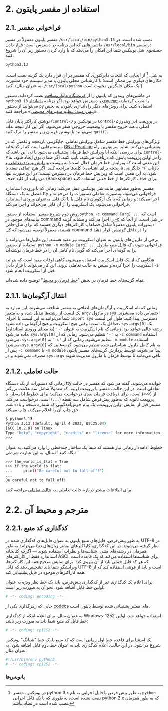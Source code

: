 # 2. استفاده از مفسر پایتون

## 2.1. فراخوانی مفسر

مفسر پایتون معمولاً در مسیر `/usr/local/bin/python3.13` نصب شده است، در ماشین‌هایی که این برنامه در دسترس است؛ قرار دادن `/usr/local/bin` در مسیر جستجوی شل یونیکس شما این امکان را می‌دهد که با وارد کردن دستور زیر آن را شروع کنید:

``` bash
python3.13
```

به شل. [^1] از آنجایی که انتخاب دایرکتوری که مفسر در آن قرار دارد یک گزینه نصب است، مکان‌های دیگری نیز ممکن است؛ با کارشناس محلی پایتون یا مدیر سیستم خود مشورت کنید. (به عنوان مثال، `/usr/local/python` یک مکان جایگزین محبوب است.)

در ماشین‌های ویندوز که پایتون را از [فروشگاه مایکروسافت](https://docs.python.org/3/using/windows.html#windows-store) نصب کرده‌اید، دستور `python3.13` در دسترس خواهد بود. اگر برنامه [راه‌انداز py.exe](https://docs.python.org/3/using/windows.html#launcher) را نصب کرده‌اید، می‌توانید از دستور `py` استفاده کنید. برای روش‌های دیگر راه‌اندازی پایتون، به بخش «[پیش‌زمینه: تنظیم متغیرهای محیطی](https://docs.python.org/3/using/windows.html#setting-envvars)» مراجعه کنید.

نوشتن کاراکتر پایان فایل (`Control-D` در یونیکس و `Control-Z` در ویندوز) در پروپمت اصلی باعث خروج مفسر با وضعیت خروجی صفر می‌شود. اگر این کار نتیجه نداد، می‌توانید با نوشتن فرمان زیر مفسر را ترک کنید: `quit()`.

ویژگی‌های ویرایش خط مفسر شامل ویرایش تعاملی، جایگزینی تاریخچه و تکمیل کد در سیستم‌هایی است که از کتابخانه [GNU Readline](https://tiswww.case.edu/php/chet/readline/rltop.html) پشتیبانی می‌کنند. شاید سریع‌ترین راه برای بررسی اینکه آیا ویرایش خط فرمان پشتیبانی می‌شود یا نه، این باشد که `Control-P` را در اولین پروپمت پایتون که دریافت می‌کنید، تایپ کنید. اگر صدای بوق ایجاد شود، به این معنی است که ویرایش خط فرمان فعال است؛ به پیوست [ویرایش ورودی تعاملی و جایگزینی تاریخچه برای آشنایی با کلیدها](https://docs.python.org/3/tutorial/interactive.html#tut-interacting) مراجعه کنید. اگر هیچ اتفاقی نیفتد یا `^P‍‍` بازتاب شود، به این معنی است که ویرایش خط فرمان در دسترس نیست؛ در این صورت تنها می‌توانید از کلید حذف (Backspace) برای حذف کاراکترها از خط فعلی استفاده کنید.

مفسر به‌طور مشابهی مانند شل یونیکس عمل می‌کند: زمانی که با ورودی استاندارد متصل به یک دستگاه tty فراخوانی می‌شود، به‌صورت تعاملی دستورات را می‌خواند و اجرا می‌کند؛ و زمانی که با یک آرگومان نام فایل یا با یک فایل به‌عنوان ورودی استاندارد فراخوانی می‌شود، یک اسکریپت را از آن فایل می‌خواند و اجرا می‌کند.

روش دوم شروع مفسر استفاده از دستور`python -c command [arg] ...` است که بیانیه‌های موجود در command را اجرا می‌کند و مشابه گزینه [-c](https://docs.python.org/3/using/cmdline.html#cmdoption-c) در شل است. از آنجا که دستورات پایتون معمولاً شامل فضاها یا کاراکترهای دیگری هستند که برای شل خاص هستند، معمولاً توصیه می‌شود که کل command را در داخل کوتیشن قرار دهید.

برخی از ماژول‌های پایتون به عنوان اسکریپت نیز مفید هستند. این ماژول‌ها می‌توانند با استفاده از دستور `python -m module [arg] ...` فراخوانی شوند، که فایل منبع ماژول را به گونه‌ای اجرا می‌کند که گویی نام کامل آن را در خط فرمان نوشته‌اید.

هنگامی که از یک فایل اسکریپت استفاده می‌شود، گاهی اوقات مفید است که بتوانید اسکریپت را اجرا کرده و سپس به حالت تعاملی بروید. این کار می‌تواند با قرار دادن `-i` قبل از اسکریپت انجام شود.

تمام گزینه‌های خط فرمان در بخش "[خط فرمان و محیط](https://docs.python.org/3/using/cmdline.html#using-on-general)" توضیح داده شده‌اند.

## 2.1.1. انتقال آرگومان‌ها

زمانی که نام اسکریپت و آرگومان‌های اضافی به مفسر شناخته می‌شوند، این موارد به یک لیست از رشته‌ها تبدیل شده و به متغیر `argv` در ماژول `sys` اختصاص داده می‌شوند. شما می‌توانید به این لیست با اجرای `import sys` دسترسی پیدا کنید. طول این لیست حداقل یک است؛ وقتی هیچ اسکریپت و هیچ آرگومانی داده نشود، `sys.argv[0]` یک رشته خالی خواهد بود. زمانی که نام اسکریپت به عنوان `'-'` (به معنای ورودی استاندارد) داده می‌شود، `sys.argv[0]` به `'-'` تنظیم می‌شود. زمانی که از `-c command` استفاده می‌شود، `sys.argv[0]` به `'-c'` تنظیم می‌شود. زمانی که از `-m module` استفاده می‌شود، `sys.argv[0]` به نام کامل ماژول شناسایی شده تنظیم می‌شود. گزینه‌هایی که پس از `-c command` یا `-m module` پیدا می‌شوند، توسط پردازش گزینه‌های مفسر پایتون مصرف نمی‌شوند و در `sys.argv` باقی می‌مانند تا توسط فرمان یا ماژول مدیریت شوند.

## 2.1.2. حالت تعاملی

زمانی که دستورات از یک دستگاه tty خوانده می‌شوند، گفته می‌شود که مفسر در حالت تعاملی است. در این حالت، مفسر با پروپمت اولیه، که معمولاً شامل سه علامت بزرگتر از (`>>>`) است، برای دریافت فرمان بعدی درخواست می‌کند؛ برای خطوط ادامه‌دار، با پروپمت ثانویه که به‌طور پیش‌فرض شامل سه نقطه (`...`) است، درخواست می‌کند. مفسر قبل از نمایش اولین پروپمت، یک پیام خوش‌آمدگویی که شماره نسخه و یادداشت حق چاپ آن را اعلام می‌کند، چاپ می‌کند.

``` bash
$ python3.13
Python 3.13 (default, April 4 2023, 09:25:04)
[GCC 10.2.0] on linux
Type "help", "copyright", "credits" or "license" for more information.
>>>
```

خطوط ادامه‌دار زمانی نیاز هستند که شما یک ساختار چندخطی را وارد می‌کنید. به عنوان مثال، به این عبارت شرطی if نگاه کنید:
``` bash
>>> the_world_is_flat = True
>>> if the_world_is_flat:
...     print("Be careful not to fall off!")
...
Be careful not to fall off!
```

برای اطلاعات بیشتر درباره حالت تعاملی، به [حالت تعاملی](https://docs.python.org/3/tutorial/appendix.html#tut-interac) مراجعه کنید.

# 2.2. مترجم و محیط آن

## 2.2.1. کدگذاری کد منبع

به طور پیش‌فرض، فایل‌های منبع پایتون به عنوان فایل‌های کدگذاری شده در UTF-8 در نظر گرفته می‌شوند. در این کدگذاری، کاراکترهای بیشتر زبان‌های دنیا می‌توانند به طور همزمان در رشته‌های متنی، شناسه‌ها و نظرات استفاده شوند — اگرچه کتابخانه استاندارد فقط از کاراکترهای ASCII برای شناسه‌ها استفاده می‌کند که یک قاعده است که هر کد قابل حملی باید از آن پیروی کند. برای نمایش صحیح همه این کاراکترها، ویرایشگر شما باید تشخیص دهد که فایل UTF-8 است و باید از فونتی استفاده کند که از همه کاراکترهای موجود در فایل پشتیبانی کند.

برای اعلام یک کدگذاری غیر از کدگذاری پیش‌فرض، باید یک خط نظر ویژه به عنوان اولین خط فایل اضافه شود. نحو آن به صورت زیر است:

```python
# -*- coding: encoding -*-
```

جایی که رمزگذاری یکی از [codecs](https://docs.python.org/3/library/codecs.html#module-codecs) های معتبر پشتیبانی شده توسط پایتون است.

به عنوان مثال، برای اعلام اینکه از کدگذاری Windows-1252 استفاده خواهد شد، اولین خط فایل کد منبع شما باید به صورت زیر باشد:

```python
# -*- coding: cp1252 -*-
```

یک استثنا برای قاعده خط اول زمانی است که کد منبع با یک خط "شبانگ" یونیکس شروع می‌شود. در این حالت، اعلام کدگذاری باید به عنوان خط دوم فایل اضافه شود. به عنوان مثال:

```python
#!/usr/bin/env python3
# -*- coding: cp1252 -*-
```

### پانویس‌ها

[^1]: در یونیکس، مفسر python 3.x به طور پیش فرض با فایل اجرایی به نام `python` نصب نشده است، به طوری که با یک فایل اجرایی python 2.x که به طور همزمان نصب شده است در تضاد نباشد.
